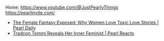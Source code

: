 Home: https://www.youtube.com/@JustPearlyThings https://pearlinvite.com/

- [The Female Fantasy Exposed: Why Women Love Toxic Love Stories | Pearl Daily](https://youtu.be/y5L_Y6m05Ps)
- [Tradcon Tommi Reveals Her Inner Feminist | Pearl Reacts](https://youtu.be/-eIEO3_2vhQ)
